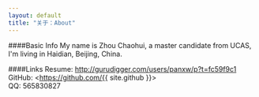 ```yaml
---
layout: default
title: "关于：About"
---
```

####Basic Info
My name is Zhou Chaohui, a master candidate from UCAS, I'm living in Haidian, Beijing, China.  

####Links
Resume: <http://gurudigger.com/users/panxw/p?t=fc59f9c1>  
GitHub: <https://github.com/{{ site.github }}>  
QQ: 565830827
